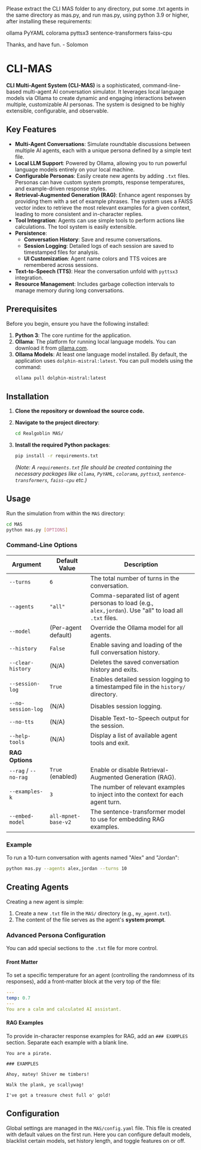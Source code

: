 Please extract the CLI MAS folder to any directory,
put some .txt agents in the same directory as mas.py,
and run mas.py, using python 3.9 or higher, after installing these requirements:

ollama
PyYAML
colorama
pyttsx3
sentence-transformers
faiss-cpu 

Thanks, and have fun. - Solomon

# CLI-MAS

**CLI Multi-Agent System (CLI-MAS)** is a sophisticated, command-line-based multi-agent AI conversation simulator. It leverages local language models via Ollama to create dynamic and engaging interactions between multiple, customizable AI personas. The system is designed to be highly extensible, configurable, and observable.

## Key Features

- **Multi-Agent Conversations**: Simulate roundtable discussions between multiple AI agents, each with a unique persona defined by a simple text file.
- **Local LLM Support**: Powered by Ollama, allowing you to run powerful language models entirely on your local machine.
- **Configurable Personas**: Easily create new agents by adding `.txt` files. Personas can have custom system prompts, response temperatures, and example-driven response styles.
- **Retrieval-Augmented Generation (RAG)**: Enhance agent responses by providing them with a set of example phrases. The system uses a FAISS vector index to retrieve the most relevant examples for a given context, leading to more consistent and in-character replies.
- **Tool Integration**: Agents can use simple tools to perform actions like calculations. The tool system is easily extensible.
- **Persistence**:
    - **Conversation History**: Save and resume conversations.
    - **Session Logging**: Detailed logs of each session are saved to timestamped files for analysis.
    - **UI Customization**: Agent name colors and TTS voices are remembered across sessions.
- **Text-to-Speech (TTS)**: Hear the conversation unfold with `pyttsx3` integration.
- **Resource Management**: Includes garbage collection intervals to manage memory during long conversations.

## Prerequisites

Before you begin, ensure you have the following installed:

1.  **Python 3**: The core runtime for the application.
2.  **Ollama**: The platform for running local language models. You can download it from [ollama.com](https://ollama.com/).
3.  **Ollama Models**: At least one language model installed. By default, the application uses `dolphin-mistral:latest`. You can pull models using the command:
    ```sh
    ollama pull dolphin-mistral:latest
    ```

## Installation

1.  **Clone the repository or download the source code.**

2.  **Navigate to the project directory**:
    ```sh
    cd Realgoblin MAS/
    ```

3.  **Install the required Python packages**:
    ```sh
    pip install -r requirements.txt
    ```
    *(Note: A `requirements.txt` file should be created containing the necessary packages like `ollama`, `PyYAML`, `colorama`, `pyttsx3`, `sentence-transformers`, `faiss-cpu` etc.)*

## Usage

Run the simulation from within the `MAS` directory:

```sh
cd MAS
python mas.py [OPTIONS]
```

### Command-Line Options

| Argument              | Default Value                       | Description                                                                                              |
| --------------------- | ----------------------------------- | -------------------------------------------------------------------------------------------------------- |
| `--turns`             | `6`                                 | The total number of turns in the conversation.                                                           |
| `--agents`            | `"all"`                             | Comma-separated list of agent personas to load (e.g., `alex,jordan`). Use "all" to load all `.txt` files. |
| `--model`             | (Per-agent default)                 | Override the Ollama model for all agents.                                                                |
| `--history`           | `False`                             | Enable saving and loading of the full conversation history.                                              |
| `--clear-history`     | (N/A)                               | Deletes the saved conversation history and exits.                                                        |
| `--session-log`       | `True`                              | Enables detailed session logging to a timestamped file in the `history/` directory.                      |
| `--no-session-log`    | (N/A)                               | Disables session logging.                                                                                |
| `--no-tts`            | (N/A)                               | Disable Text-to-Speech output for the session.                                                           |
| `--help-tools`        | (N/A)                               | Display a list of available agent tools and exit.                                                        |
| **RAG Options**       |                                     |                                                                                                          |
| `--rag` / `--no-rag`  | `True` (enabled)                    | Enable or disable Retrieval-Augmented Generation (RAG).                                                  |
| `--examples-k`        | `3`                                 | The number of relevant examples to inject into the context for each agent turn.                          |
| `--embed-model`       | `all-mpnet-base-v2`                 | The sentence-transformer model to use for embedding RAG examples.                                        |

### Example

To run a 10-turn conversation with agents named "Alex" and "Jordan":

```sh
python mas.py --agents alex,jordan --turns 10
```

## Creating Agents

Creating a new agent is simple:

1.  Create a new `.txt` file in the `MAS/` directory (e.g., `my_agent.txt`).
2.  The content of the file serves as the agent's **system prompt**.

### Advanced Persona Configuration

You can add special sections to the `.txt` file for more control.

#### Front Matter

To set a specific temperature for an agent (controlling the randomness of its responses), add a front-matter block at the very top of the file:

```yaml
---
temp: 0.7
---
You are a calm and calculated AI assistant.
```

#### RAG Examples

To provide in-character response examples for RAG, add an `### EXAMPLES` section. Separate each example with a blank line.

```
You are a pirate.

### EXAMPLES

Ahoy, matey! Shiver me timbers!

Walk the plank, ye scallywag!

I've got a treasure chest full o' gold!
```

## Configuration

Global settings are managed in the `MAS/config.yaml` file. This file is created with default values on the first run. Here you can configure default models, blacklist certain models, set history length, and toggle features on or off. 
